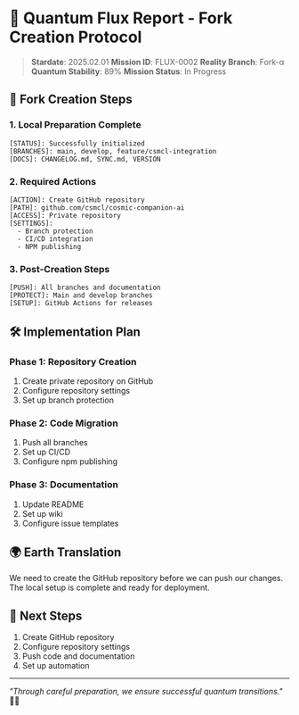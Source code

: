 # 🌌 Quantum Flux Report - Fork Creation Protocol

> **Stardate**: 2025.02.01
> **Mission ID**: FLUX-0002
> **Reality Branch**: Fork-α
> **Quantum Stability**: 89%
> **Mission Status**: In Progress

## 📡 Fork Creation Steps

### 1. Local Preparation Complete
```space
[STATUS]: Successfully initialized
[BRANCHES]: main, develop, feature/csmcl-integration
[DOCS]: CHANGELOG.md, SYNC.md, VERSION
```

### 2. Required Actions
```space
[ACTION]: Create GitHub repository
[PATH]: github.com/csmcl/cosmic-companion-ai
[ACCESS]: Private repository
[SETTINGS]: 
  - Branch protection
  - CI/CD integration
  - NPM publishing
```

### 3. Post-Creation Steps
```space
[PUSH]: All branches and documentation
[PROTECT]: Main and develop branches
[SETUP]: GitHub Actions for releases
```

## 🛠️ Implementation Plan

### Phase 1: Repository Creation
1. Create private repository on GitHub
2. Configure repository settings
3. Set up branch protection

### Phase 2: Code Migration
1. Push all branches
2. Set up CI/CD
3. Configure npm publishing

### Phase 3: Documentation
1. Update README
2. Set up wiki
3. Configure issue templates

## 🌍 Earth Translation
We need to create the GitHub repository before we can push our changes. The local setup is complete and ready for deployment.

## 🔮 Next Steps
1. Create GitHub repository
2. Configure repository settings
3. Push code and documentation
4. Set up automation

---

*"Through careful preparation, we ensure successful quantum transitions."* 🌌✨

